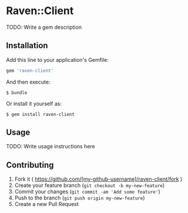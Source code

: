 # Raven::Client

TODO: Write a gem description

## Installation

Add this line to your application's Gemfile:

```ruby
gem 'raven-client'
```

And then execute:

    $ bundle

Or install it yourself as:

    $ gem install raven-client

## Usage

TODO: Write usage instructions here

## Contributing

1. Fork it ( https://github.com/[my-github-username]/raven-client/fork )
2. Create your feature branch (`git checkout -b my-new-feature`)
3. Commit your changes (`git commit -am 'Add some feature'`)
4. Push to the branch (`git push origin my-new-feature`)
5. Create a new Pull Request
